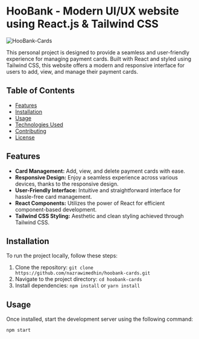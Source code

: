 # HooBank - Modern UI/UX website using React.js & Tailwind CSS

![HooBank-Cards](https://i.ibb.co/BK1Hn0x/Screenshot-2022-08-08-at-4-05-48-PM.png)

This personal project is designed to provide a seamless and user-friendly experience for managing payment cards. Built with React and styled using Tailwind CSS, this website offers a modern and responsive interface for users to add, view, and manage their payment cards.

## Table of Contents

- [Features](#features)
- [Installation](#installation)
- [Usage](#usage)
- [Technologies Used](#technologies-used)
- [Contributing](#contributing)
- [License](#license)

## Features

- **Card Management:** Add, view, and delete payment cards with ease.
- **Responsive Design:** Enjoy a seamless experience across various devices, thanks to the responsive design.
- **User-Friendly Interface:** Intuitive and straightforward interface for hassle-free card management.
- **React Components:** Utilizes the power of React for efficient component-based development.
- **Tailwind CSS Styling:** Aesthetic and clean styling achieved through Tailwind CSS.

## Installation

To run the project locally, follow these steps:

1. Clone the repository: `git clone https://github.com/nazrawimedhin/hoobank-cards.git`
2. Navigate to the project directory: `cd hoobank-cards`
3. Install dependencies: `npm install` or `yarn install`

## Usage

Once installed, start the development server using the following command:

```bash
npm start
```
